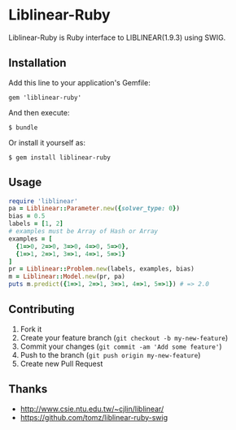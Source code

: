 # Liblinear-Ruby

Liblinear-Ruby is Ruby interface to LIBLINEAR(1.9.3) using SWIG.

## Installation

Add this line to your application's Gemfile:

    gem 'liblinear-ruby'

And then execute:

    $ bundle

Or install it yourself as:

    $ gem install liblinear-ruby

## Usage

```ruby
require 'liblinear'
pa = Liblinear::Parameter.new({solver_type: 0})
bias = 0.5
labels = [1, 2]
# examples must be Array of Hash or Array
examples = [
  {1=>0, 2=>0, 3=>0, 4=>0, 5=>0},
  {1=>1, 2=>1, 3=>1, 4=>1, 5=>1}
]
pr = Liblinear::Problem.new(labels, examples, bias)
m = Liblinear::Model.new(pr, pa)
puts m.predict({1=>1, 2=>1, 3=>1, 4=>1, 5=>1}) # => 2.0
```

## Contributing

1. Fork it
2. Create your feature branch (`git checkout -b my-new-feature`)
3. Commit your changes (`git commit -am 'Add some feature'`)
4. Push to the branch (`git push origin my-new-feature`)
5. Create new Pull Request

## Thanks
- http://www.csie.ntu.edu.tw/~cjlin/liblinear/
- https://github.com/tomz/liblinear-ruby-swig
